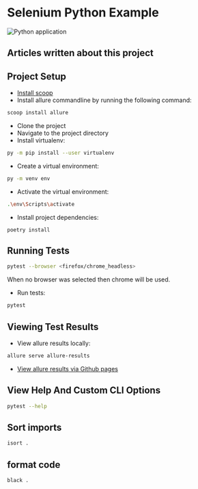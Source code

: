 # Selenium Python Example

![Python application](https://github.com/nirtal85/Selenium-Python-Example/workflows/Python%20application/badge.svg)

## Articles written about this project

## Project Setup

* [Install scoop](https://scoop.sh/)
* Install allure commandline by running the following command:

```bash
scoop install allure
```

* Clone the project
* Navigate to the project directory
* Install virtualenv:

```bash
py -m pip install --user virtualenv
```

* Create a virtual environment:

```bash
py -m venv env
```

* Activate the virtual environment:

```bash
.\env\Scripts\activate
```

* Install project dependencies:

```
poetry install
```

## Running Tests

```bash
pytest --browser <firefox/chrome_headless>
```

When no browser was selected then chrome will be used.

* Run tests:

```bash
pytest
```

## Viewing Test Results

* View allure results locally:

```bash
allure serve allure-results
```

* [View allure results via Github pages](https://nirtal85.github.io/Selenium-Python-Example/)

## View Help And Custom CLI Options

```bash
pytest --help
```

## Sort imports

```bash
isort .
```

## format code

```bash
black .
```